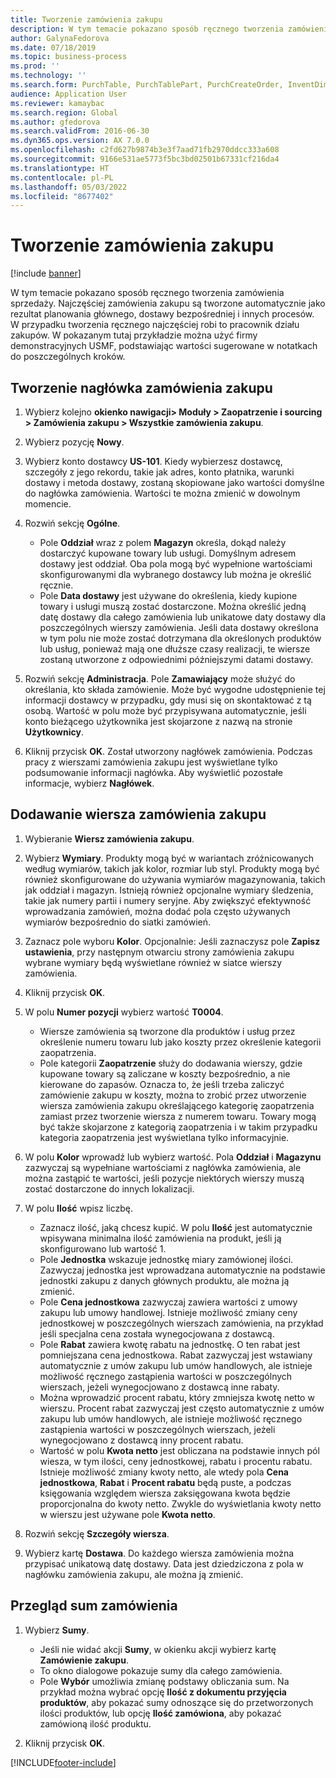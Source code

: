 ```yaml
---
title: Tworzenie zamówienia zakupu
description: W tym temacie pokazano sposób ręcznego tworzenia zamówienia sprzedaży.
author: GalynaFedorova
ms.date: 07/18/2019
ms.topic: business-process
ms.prod: ''
ms.technology: ''
ms.search.form: PurchTable, PurchTablePart, PurchCreateOrder, InventDimParmFixed, InventItemIdLookupPurchase, InventProductDimensionLookup, PurchTotals
audience: Application User
ms.reviewer: kamaybac
ms.search.region: Global
ms.author: gfedorova
ms.search.validFrom: 2016-06-30
ms.dyn365.ops.version: AX 7.0.0
ms.openlocfilehash: c2fd627b9874b3e3f7aad71fb2970ddcc333a608
ms.sourcegitcommit: 9166e531ae5773f5bc3bd02501b67331cf216da4
ms.translationtype: HT
ms.contentlocale: pl-PL
ms.lasthandoff: 05/03/2022
ms.locfileid: "8677402"
---
```

# <a name="create-a-purchase-order"></a>Tworzenie zamówienia zakupu

[!include [banner](../../includes/banner.md)]

W tym temacie pokazano sposób ręcznego tworzenia zamówienia sprzedaży. Najczęściej zamówienia zakupu są tworzone automatycznie jako rezultat planowania głównego, dostawy bezpośredniej i innych procesów. W przypadku tworzenia ręcznego najczęściej robi to pracownik działu zakupów. W pokazanym tutaj przykładzie można użyć firmy demonstracyjnych USMF, podstawiając wartości sugerowane w notatkach do poszczególnych kroków.


## <a name="create-the-purchase-order-header"></a>Tworzenie nagłówka zamówienia zakupu
1. Wybierz kolejno **okienko nawigacji> Moduły > Zaopatrzenie i sourcing > Zamówienia zakupu > Wszystkie zamówienia zakupu**.
2. Wybierz pozycję **Nowy**.
3. Wybierz konto dostawcy **US-101**. Kiedy wybierzesz dostawcę, szczegóły z jego rekordu, takie jak adres, konto płatnika, warunki dostawy i metoda dostawy, zostaną skopiowane jako wartości domyślne do nagłówka zamówienia. Wartości te można zmienić w dowolnym momencie.  
4. Rozwiń sekcję **Ogólne**.

    - Pole **Oddział** wraz z polem **Magazyn** określa, dokąd należy dostarczyć kupowane towary lub usługi. Domyślnym adresem dostawy jest oddział. Oba pola mogą być wypełnione wartościami skonfigurowanymi dla wybranego dostawcy lub można je określić ręcznie.  
    - Pole **Data dostawy** jest używane do określenia, kiedy kupione towary i usługi muszą zostać dostarczone. Można określić jedną datę dostawy dla całego zamówienia lub unikatowe daty dostawy dla poszczególnych wierszy zamówienia. Jeśli data dostawy określona w tym polu nie może zostać dotrzymana dla określonych produktów lub usług, ponieważ mają one dłuższe czasy realizacji, te wiersze zostaną utworzone z odpowiednimi późniejszymi datami dostawy.  

5. Rozwiń sekcję **Administracja**. Pole **Zamawiający** może służyć do określania, kto składa zamówienie. Może być wygodne udostępnienie tej informacji dostawcy w przypadku, gdy musi się on skontaktować z tą osobą. Wartość w polu może być przypisywana automatycznie, jeśli konto bieżącego użytkownika jest skojarzone z nazwą na stronie **Użytkownicy**.  
6. Kliknij przycisk **OK**. Został utworzony nagłówek zamówienia. Podczas pracy z wierszami zamówienia zakupu jest wyświetlane tylko podsumowanie informacji nagłówka. Aby wyświetlić pozostałe informacje, wybierz **Nagłówek**.  

## <a name="add-a-purchase-order-line"></a>Dodawanie wiersza zamówienia zakupu
1. Wybieranie **Wiersz zamówienia zakupu**.
2. Wybierz ​**Wymiary**. Produkty mogą być w wariantach zróżnicowanych według wymiarów, takich jak kolor, rozmiar lub styl. Produkty mogą być również skonfigurowane do używania wymiarów magazynowania, takich jak oddział i magazyn. Istnieją również opcjonalne wymiary śledzenia, takie jak numery partii i numery seryjne. Aby zwiększyć efektywność wprowadzania zamówień, można dodać pola często używanych wymiarów bezpośrednio do siatki zamówień.  
3. Zaznacz pole wyboru **Kolor**. Opcjonalnie: Jeśli zaznaczysz pole **Zapisz ustawienia**, przy następnym otwarciu strony zamówienia zakupu wybrane wymiary będą wyświetlane również w siatce wierszy zamówienia.  
4. Kliknij przycisk **OK**.
5. W polu **Numer pozycji** wybierz wartość **T0004**.

    - Wiersze zamówienia są tworzone dla produktów i usług przez określenie numeru towaru lub jako koszty przez określenie kategorii zaopatrzenia. 
    - Pole kategorii **Zaopatrzenie** służy do dodawania wierszy, gdzie kupowane towary są zaliczane w koszty bezpośrednio, a nie kierowane do zapasów. Oznacza to, że jeśli trzeba zaliczyć zamówienie zakupu w koszty, można to zrobić przez utworzenie wiersza zamówienia zakupu określającego kategorię zaopatrzenia zamiast przez tworzenie wiersza z numerem towaru. Towary mogą być także skojarzone z kategorią zaopatrzenia i w takim przypadku kategoria zaopatrzenia jest wyświetlana tylko informacyjnie.  

6. W polu **Kolor** wprowadź lub wybierz wartość. Pola **Oddział** i **Magazynu** zazwyczaj są wypełniane wartościami z nagłówka zamówienia, ale można zastąpić te wartości, jeśli pozycje niektórych wierszy muszą zostać dostarczone do innych lokalizacji.  
7. W polu **Ilość** wpisz liczbę.

    - Zaznacz ilość, jaką chcesz kupić. W polu **Ilość** jest automatycznie wpisywana minimalna ilość zamówienia na produkt, jeśli ją skonfigurowano lub wartość 1.  
    - Pole **Jednostka** wskazuje jednostkę miary zamówionej ilości. Zazwyczaj jednostka jest wprowadzana automatycznie na podstawie jednostki zakupu z danych głównych produktu, ale można ją zmienić.  
    - Pole **Cena jednostkowa** zazwyczaj zawiera wartości z umowy zakupu lub umowy handlowej. Istnieje możliwość zmiany ceny jednostkowej w poszczególnych wierszach zamówienia, na przykład jeśli specjalna cena została wynegocjowana z dostawcą.  
    - Pole **Rabat** zawiera kwotę rabatu na jednostkę. O ten rabat jest pomniejszana cena jednostkowa. Rabat zazwyczaj jest wstawiany automatycznie z umów zakupu lub umów handlowych, ale istnieje możliwość ręcznego zastąpienia wartości w poszczególnych wierszach, jeżeli wynegocjowano z dostawcą inne rabaty.  
    - Można wprowadzić procent rabatu, który zmniejsza kwotę netto w wierszu. Procent rabat zazwyczaj jest często automatycznie z umów zakupu lub umów handlowych, ale istnieje możliwość ręcznego zastąpienia wartości w poszczególnych wierszach, jeżeli wynegocjowano z dostawcą inny procent rabatu.  
    - Wartość w polu **Kwota netto** jest obliczana na podstawie innych pól wiesza, w tym ilości, ceny jednostkowej, rabatu i procentu rabatu. Istnieje możliwość zmiany kwoty netto, ale wtedy pola **Cena jednostkowa**, **Rabat** i **Procent rabatu** będą puste, a podczas księgowania względem wiersza zaksięgowana kwota będzie proporcjonalna do kwoty netto. Zwykle do wyświetlania kwoty netto w wierszu jest używane pole **Kwota netto**.  

8. Rozwiń sekcję **Szczegóły wiersza**.
9. Wybierz kartę **Dostawa**. Do każdego wiersza zamówienia można przypisać unikatową datę dostawy. Data jest dziedziczona z pola w nagłówku zamówienia zakupu, ale można ją zmienić.  

## <a name="review-order-totals"></a>Przegląd sum zamówienia
1. Wybierz **Sumy**.

    - Jeśli nie widać akcji **Sumy**, w okienku akcji wybierz kartę **Zamówienie zakupu**.  
    - To okno dialogowe pokazuje sumy dla całego zamówienia.  
    - Pole **Wybór** umożliwia zmianę podstawy obliczania sum. Na przykład można wybrać opcję **Ilość z dokumentu przyjęcia produktów**, aby pokazać sumy odnoszące się do przetworzonych ilości produktów, lub opcję **Ilość zamówiona**, aby pokazać zamówioną ilość produktu.  

2. Kliknij przycisk **OK**.



[!INCLUDE[footer-include](../../../includes/footer-banner.md)]